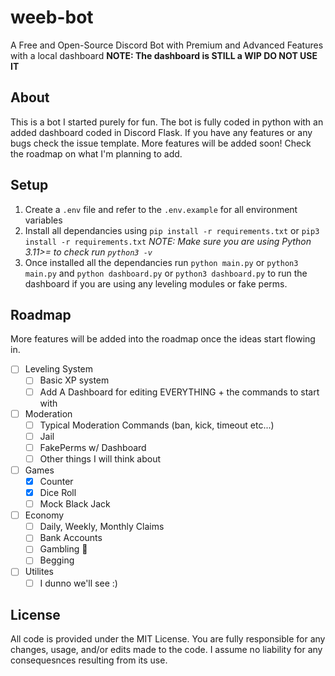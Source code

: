 # weeb-bot
  
A Free and Open-Source Discord Bot with Premium and Advanced Features with a local dashboard **NOTE: The dashboard is STILL a WIP DO NOT USE IT**

## About

This is a bot I started purely for fun. The bot is fully coded in python with an added dashboard coded in Discord Flask. If you have any features or any bugs check the issue template. More features will be added soon! Check the roadmap on what I'm planning to add.

## Setup

1. Create a `.env` file and refer to the `.env.example` for all environment variables
2. Install all dependancies using `pip install -r requirements.txt` or `pip3 install -r requirements.txt` *NOTE: Make sure you are using Python 3.11>= to check run `python3 -v`*
3. Once installed all the dependancies run `python main.py` or `python3 main.py` and `python dashboard.py` or `python3 dashboard.py` to run the dashboard if you are using any leveling modules or fake perms.

## Roadmap

More features will be added into the roadmap once the ideas start flowing in.

- [ ] Leveling System
  - [ ] Basic XP system
  - [ ] Add A Dashboard for editing EVERYTHING + the commands to start with
- [ ] Moderation
  - [ ] Typical Moderation Commands (ban, kick, timeout etc...)
  - [ ] Jail
  - [ ] FakePerms w/ Dashboard
  - [ ] Other things I will think about
- [ ] Games
  - [x] Counter
  - [x] Dice Roll
  - [ ] Mock Black Jack
- [ ] Economy
  - [ ] Daily, Weekly, Monthly Claims
  - [ ] Bank Accounts
  - [ ] Gambling 🎰
  - [ ] Begging
- [ ] Utilites
  - [ ] I dunno we'll see :)

## License

All code is provided under the MIT License. You are fully responsible for any changes, usage, and/or edits made to the code. I assume no liability for any consequesnces resulting from its use.
